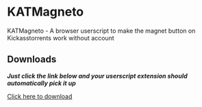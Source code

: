 # KATMagneto
KATMagneto - A browser userscript to make the magnet button on Kickasstorrents work without account

## Downloads

***Just click the link below and your userscript extension should automatically pick it up***

[Click here to download](https://github.com/Favna/KATMagneto/raw/master/KATMagneto.user.js)
